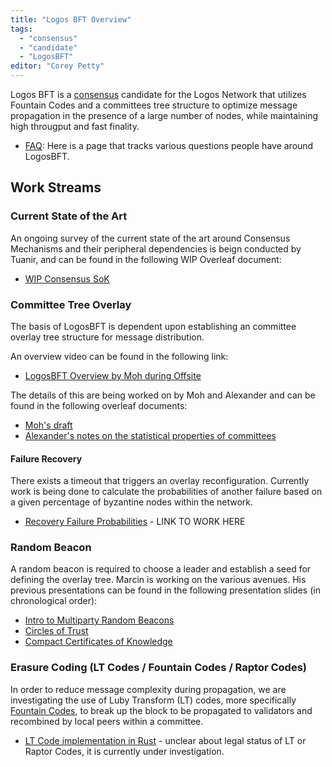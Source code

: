 ```yaml
---
title: "Logos BFT Overview"
tags:
  - "consensus"
  - "candidate"
  - "LogosBFT"
editor: "Corey Petty"
---
```


Logos BFT is a [consensus](/consensus/index.md) candidate for the Logos Network that utilizes Fountain Codes and a committees tree structure to optimize message propagation in the presence of a large number of nodes, while maintaining high througput and fast finality.

- [FAQ](roadmap/consensus/candidates/logos-bft/FAQ.md): Here is a page that tracks various questions people have around LogosBFT.

## Work Streams

### Current State of the Art
An ongoing survey of the current state of the art around Consensus Mechanisms and their peripheral dependencies is beign conducted by Tuanir, and can be found in the following WIP Overleaf document: 
- [WIP Consensus SoK](https://www.overleaf.com/project/633acc1acaa6ffe456d1ab1f)

### Committee Tree Overlay
The basis of LogosBFT is dependent upon establishing an committee overlay tree structure for message distribution. 

An overview video can be found in the following link: 
- [LogosBFT Overview by Moh during Offsite](https://drive.google.com/file/d/17L0JPgC0L1ejbjga7_6ZitBfHUe3VO11/view?usp=sharing)

The details of this are being worked on by Moh and Alexander and can be found in the following overleaf documents: 
- [Moh's draft](https://www.overleaf.com/project/6341fb4a3cf4f20f158afad3)
- [Alexander's notes on the statistical properties of committees](https://www.overleaf.com/project/630c7e20e56998385e7d8416)

#### Failure Recovery
There exists a timeout that triggers an overlay reconfiguration. Currently work is being done to calculate the probabilities of another failure based on a given percentage of byzantine nodes within the network. 
- [Recovery Failure Probabilities]() - LINK TO WORK HERE

### Random Beacon
A random beacon is required to choose a leader and establish a seed for defining the overlay tree. Marcin is working on the various avenues. His previous presentations can be found in the following presentation slides (in chronological order):
- [Intro to Multiparty Random Beacons](https://cloud.logos.co/index.php/s/b39EmQrZRt5rrfL)
- [Circles of Trust](https://cloud.logos.co/index.php/s/NXJZX8X8pHg6akw)
- [Compact Certificates of Knowledge](https://cloud.logos.co/index.php/s/oSJ4ykR4A55QHkG)

### Erasure Coding (LT Codes / Fountain Codes / Raptor Codes)
In order to reduce message complexity during propagation, we are investigating the use of Luby Transform (LT) codes, more specifically [Fountain Codes](https://en.wikipedia.org/wiki/Fountain_code), to break up the block to be propagated to validators and recombined by local peers within a committee. 
- [LT Code implementation in Rust](https://github.com/chrido/fountain) - unclear about legal status of LT or Raptor Codes, it is currently under investigation.

